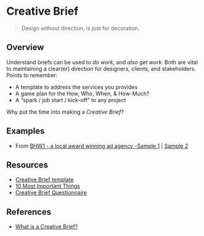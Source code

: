 # Creative Brief

> Design without direction, is just for decoration.

## Overview
Understand briefs can be used to _do work_, and _also get work_. Both are vital to maintaining a clear(er) direction for designers, clients, and stakeholders. Points to remember:

* A template to address the services you provides
* A game plan for the How, Who, When, & How-Much?
* A “spark / job start / kick-off” to any project   

Why put the time into making a _Creative Brief_? 

## Examples
* From [BHW1 - a local award winning ad agency -](https://bhw1.com)[Sample 1](/docs/your-project/creative-briefs/downloads/sample-bhw1-1.pdf) | [Sample 2](/docs/your-project/creative-briefs/downloads/sample-bhw1-2.pdf) 

## Resources
* [Creative Brief template](/docs/your-project/creative-briefs/downloads/Creative-Brief.pages)
* [10 Most Important Things](/docs/your-project/creative-briefs/downloads/10_most_important_things.pdf)
* [Creative Brief Questionnaire](/docs/your-project/creative-briefs/downloads/Creative_Briefing_Questionnaire.pdf)

## References
* [What is a Creative Brief?](http://www.lynda.com/Design-Business-tutorials/What-creative-brief/114320/148433-4.html)